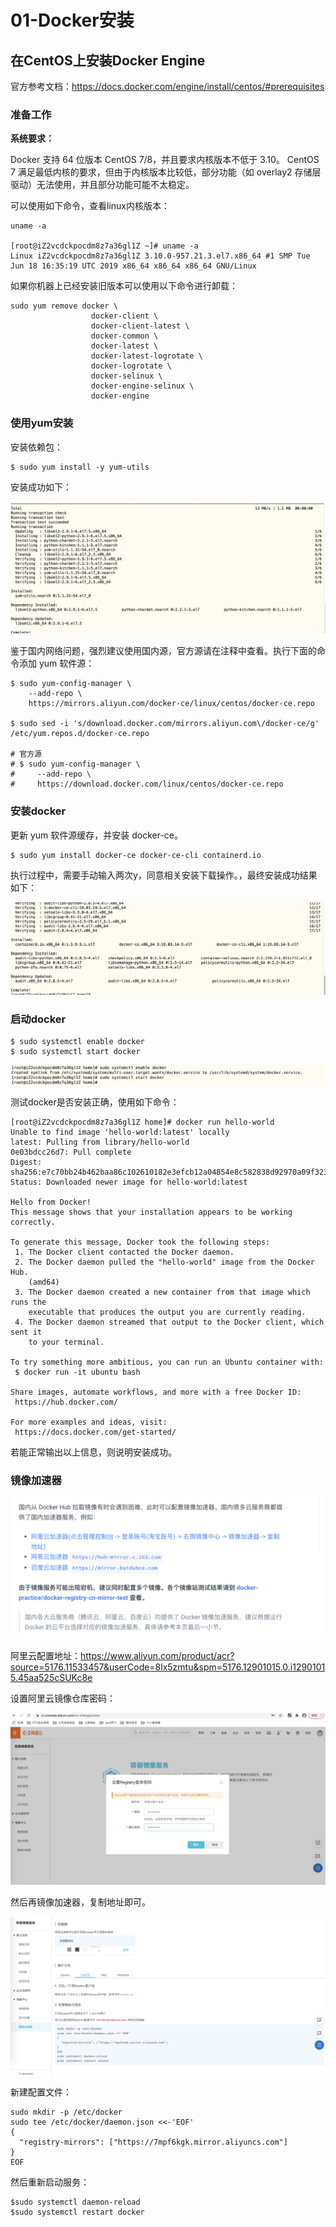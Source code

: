 # 01-Docker安装


## 在CentOS上安装Docker Engine


官方参考文档：https://docs.docker.com/engine/install/centos/#prerequisites


### 准备工作


**系统要求：**

Docker 支持 64 位版本 CentOS 7/8，并且要求内核版本不低于 3.10。 CentOS 7 满足最低内核的要求，但由于内核版本比较低，部分功能（如 overlay2 存储层驱动）无法使用，并且部分功能可能不太稳定。

可以使用如下命令，查看linux内核版本：

```
uname -a

[root@iZ2vcdckpocdm8z7a36gl1Z ~]# uname -a 
Linux iZ2vcdckpocdm8z7a36gl1Z 3.10.0-957.21.3.el7.x86_64 #1 SMP Tue Jun 18 16:35:19 UTC 2019 x86_64 x86_64 x86_64 GNU/Linux
```


如果你机器上已经安装旧版本可以使用以下命令进行卸载：

```
sudo yum remove docker \
                  docker-client \
                  docker-client-latest \
                  docker-common \
                  docker-latest \
                  docker-latest-logrotate \
                  docker-logrotate \
                  docker-selinux \
                  docker-engine-selinux \
                  docker-engine
```


### 使用yum安装


安装依赖包：

```
$ sudo yum install -y yum-utils
```

安装成功如下：

![](_v_images/20201207142605676_882692187.png)



鉴于国内网络问题，强烈建议使用国内源，官方源请在注释中查看。执行下面的命令添加 yum 软件源：

```
$ sudo yum-config-manager \
    --add-repo \
    https://mirrors.aliyun.com/docker-ce/linux/centos/docker-ce.repo

$ sudo sed -i 's/download.docker.com/mirrors.aliyun.com\/docker-ce/g' /etc/yum.repos.d/docker-ce.repo

# 官方源
# $ sudo yum-config-manager \
#     --add-repo \
#     https://download.docker.com/linux/centos/docker-ce.repo
```


### 安装docker


更新 yum 软件源缓存，并安装 docker-ce。

```
$ sudo yum install docker-ce docker-ce-cli containerd.io
```

执行过程中，需要手动输入两次y，同意相关安装下载操作。，最终安装成功结果如下：

![](_v_images/20201207143116699_590553433.png)



### 启动docker

```
$ sudo systemctl enable docker
$ sudo systemctl start docker
```

![](_v_images/20201207143407413_1909615644.png)



测试docker是否安装正确，使用如下命令：

```
[root@iZ2vcdckpocdm8z7a36gl1Z home]# docker run hello-world
Unable to find image 'hello-world:latest' locally
latest: Pulling from library/hello-world
0e03bdcc26d7: Pull complete 
Digest: sha256:e7c70bb24b462baa86c102610182e3efcb12a04854e8c582838d92970a09f323
Status: Downloaded newer image for hello-world:latest

Hello from Docker!
This message shows that your installation appears to be working correctly.

To generate this message, Docker took the following steps:
 1. The Docker client contacted the Docker daemon.
 2. The Docker daemon pulled the "hello-world" image from the Docker Hub.
    (amd64)
 3. The Docker daemon created a new container from that image which runs the
    executable that produces the output you are currently reading.
 4. The Docker daemon streamed that output to the Docker client, which sent it
    to your terminal.

To try something more ambitious, you can run an Ubuntu container with:
 $ docker run -it ubuntu bash

Share images, automate workflows, and more with a free Docker ID:
 https://hub.docker.com/

For more examples and ideas, visit:
 https://docs.docker.com/get-started/
```

若能正常输出以上信息，则说明安装成功。



### 镜像加速器


![](_v_images/20201207144458671_32959510.png)



阿里云配置地址：https://www.aliyun.com/product/acr?source=5176.11533457&userCode=8lx5zmtu&spm=5176.12901015.0.i12901015.45aa525cSUKc8e

设置阿里云镜像仓库密码：

![](_v_images/20201207144305796_767024293.png)




然后再镜像加速器，复制地址即可。


![](_v_images/20201207144716063_2047187291.png)



新建配置文件：

```
sudo mkdir -p /etc/docker
sudo tee /etc/docker/daemon.json <<-'EOF'
{
  "registry-mirrors": ["https://7mpf6kgk.mirror.aliyuncs.com"]
}
EOF
```

然后重新启动服务：

```
$sudo systemctl daemon-reload
$sudo systemctl restart docker
```